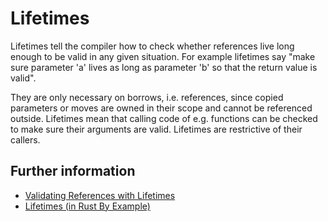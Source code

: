 # Lifetimes

Lifetimes tell the compiler how to check whether references live long enough to
be valid in any given situation. For example lifetimes say "make sure parameter
'a' lives as long as parameter 'b' so that the return value is valid". 

They are only necessary on borrows, i.e. references, since copied parameters or
moves are owned in their scope and cannot be referenced outside. Lifetimes mean
that calling code of e.g. functions can be checked to make sure their arguments
are valid. Lifetimes are restrictive of their callers.

## Further information

- [Validating References with
  Lifetimes](https://doc.rust-lang.org/book/ch10-03-lifetime-syntax.html)
- [Lifetimes (in Rust By
  Example)](https://doc.rust-lang.org/stable/rust-by-example/scope/lifetime.html)
